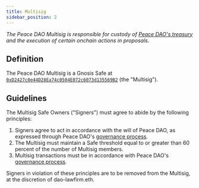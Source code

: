 ```yaml
---
title: Multisig
sidebar_position: 2
---
```


_The Peace DAO Multisig is responsible for custody of [Peace DAO's treasury](https://juicebox.money/p/peace) and the execution of certain onchain actions in proposals._

## Definition

The Peace DAO Multisig is a Gnosis Safe at [`0xD2427c0e44D28Ea74c0504E072c6073d135569B2`](https://etherscan.io/address/0xD2427c0e44D28Ea74c0504E072c6073d135569B2) (the "Multisig").

## Guidelines

The Multisig Safe Owners ("Signers") must agree to abide by the following principles:

1. Signers agree to act in accordance with the will of Peace DAO, as expressed through Peace DAO's [governance process](process).
2. The Multisig must maintain a Safe threshold equal to or greater than 60 percent of the number of Multisig members.
3. Multisig transactions must be in accordance with Peace DAO's [governance process](process).

Signers in violation of these principles are to be removed from the Multisig, at the discretion of dao-lawfirm.eth.
